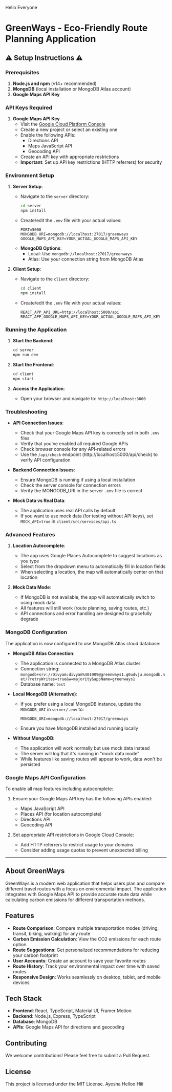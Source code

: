 Hello Everyone


# GreenWays - Eco-Friendly Route Planning Application

## ⚠️ Setup Instructions ⚠️

### Prerequisites

1. **Node.js and npm** (v14+ recommended)
2. **MongoDB** (local installation or MongoDB Atlas account)
3. **Google Maps API Key**

### API Keys Required

1. **Google Maps API Key** 
   - Visit the [Google Cloud Platform Console](https://console.cloud.google.com/)
   - Create a new project or select an existing one
   - Enable the following APIs:
     - Directions API
     - Maps JavaScript API
     - Geocoding API
   - Create an API key with appropriate restrictions
   - **Important**: Set up API key restrictions (HTTP referrers) for security

### Environment Setup

1. **Server Setup**:
   - Navigate to the `server` directory:
     ```bash
     cd server
     npm install
     ```
   - Create/edit the `.env` file with your actual values:
     ```
     PORT=5000
     MONGODB_URI=mongodb://localhost:27017/greenways
     GOOGLE_MAPS_API_KEY=YOUR_ACTUAL_GOOGLE_MAPS_API_KEY
     ```
   - **MongoDB Options**:
     - Local: Use `mongodb://localhost:27017/greenways`
     - Atlas: Use your connection string from MongoDB Atlas

2. **Client Setup**:
   - Navigate to the `client` directory:
     ```bash
     cd client
     npm install
     ```
   - Create/edit the `.env` file with your actual values:
     ```
     REACT_APP_API_URL=http://localhost:5000/api
     REACT_APP_GOOGLE_MAPS_API_KEY=YOUR_ACTUAL_GOOGLE_MAPS_API_KEY
     ```

### Running the Application

1. **Start the Backend**:
   ```bash
   cd server
   npm run dev
   ```

2. **Start the Frontend**:
   ```bash
   cd client
   npm start
   ```

3. **Access the Application**:
   - Open your browser and navigate to: `http://localhost:3000`

### Troubleshooting

- **API Connection Issues**: 
  - Check that your Google Maps API key is correctly set in both `.env` files
  - Verify that you've enabled all required Google APIs
  - Check browser console for any API-related errors
  - Use the `/api/check` endpoint (http://localhost:5000/api/check) to verify API configuration

- **Backend Connection Issues**:
  - Ensure MongoDB is running if using a local installation
  - Check the server console for connection errors
  - Verify the MONGODB_URI in the server `.env` file is correct

- **Mock Data vs Real Data**:
  - The application uses real API calls by default
  - If you want to use mock data (for testing without API keys), set `MOCK_API=true` in `client/src/services/api.ts`

### Advanced Features

1. **Location Autocomplete**:
   - The app uses Google Places Autocomplete to suggest locations as you type
   - Select from the dropdown menu to automatically fill in location fields
   - When selecting a location, the map will automatically center on that location

2. **Mock Data Mode**:
   - If MongoDB is not available, the app will automatically switch to using mock data
   - All features will still work (route planning, saving routes, etc.)
   - API connections and error handling are designed to gracefully degrade
   
### MongoDB Configuration

The application is now configured to use MongoDB Atlas cloud database:

- **MongoDB Atlas Connection**:
  - The application is connected to a MongoDB Atlas cluster
  - Connection string: `mongodb+srv://Divyam:divyam%401909@greenways1.g0udvju.mongodb.net/?retryWrites=true&w=majority&appName=greenways1`
  - Database name: `test`

- **Local MongoDB (Alternative)**:
  - If you prefer using a local MongoDB instance, update the `MONGODB_URI` in `server/.env` to:
    ```
    MONGODB_URI=mongodb://localhost:27017/greenways
    ```
  - Ensure you have MongoDB installed and running locally

- **Without MongoDB**:
  - The application will work normally but use mock data instead
  - The server will log that it's running in "mock data mode"
  - While features like saving routes will appear to work, data won't be persisted

### Google Maps API Configuration

To enable all map features including autocomplete:

1. Ensure your Google Maps API key has the following APIs enabled:
   - Maps JavaScript API
   - Places API (for location autocomplete)
   - Directions API
   - Geocoding API

2. Set appropriate API restrictions in Google Cloud Console:
   - Add HTTP referrers to restrict usage to your domains
   - Consider adding usage quotas to prevent unexpected billing

---

## About GreenWays

GreenWays is a modern web application that helps users plan and compare different travel routes with a focus on environmental impact. The application integrates with Google Maps API to provide accurate route data while calculating carbon emissions for different transportation methods.

## Features

- **Route Comparison**: Compare multiple transportation modes (driving, transit, biking, walking) for any route
- **Carbon Emission Calculation**: View the CO2 emissions for each route option
- **Route Suggestions**: Get personalized recommendations for reducing your carbon footprint
- **User Accounts**: Create an account to save your favorite routes
- **Route History**: Track your environmental impact over time with saved routes
- **Responsive Design**: Works seamlessly on desktop, tablet, and mobile devices

## Tech Stack

- **Frontend**: React, TypeScript, Material UI, Framer Motion
- **Backend**: Node.js, Express, TypeScript
- **Database**: MongoDB
- **APIs**: Google Maps API for directions and geocoding

## Contributing

We welcome contributions! Please feel free to submit a Pull Request.

## License

This project is licensed under the MIT License. 
Ayesha
Helloo
Hiii